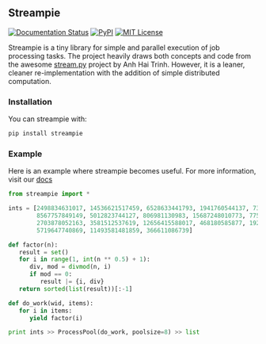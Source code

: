 ## Streampie

[![Documentation Status](https://readthedocs.org/projects/streampie/badge/?version=latest)](http://streampie.readthedocs.org/en/latest/?badge=latest)
[![PyPI](https://img.shields.io/pypi/v/streampie.svg?style=flat)](https://pypi.python.org/pypi/streampie/)
[![MIT License](https://img.shields.io/badge/license-MIT-blue.svg?style=flat)](http://choosealicense.com/licenses/mit/)

Streampie is a tiny library for simple and parallel execution of job processing tasks. The project heavily draws both concepts and code from the awesome [stream.py](http://www.trinhhaianh.com/stream.py/) project by Anh Hai Trinh. However, it is a leaner, cleaner re-implementation with the addition of simple distributed computation.

### Installation

You can streampie with:

```bash
pip install streampie
```

### Example

Here is an example where streampie becomes useful. For more information, visit our [docs](https://streampie.readthedocs.org/en/latest)

```python
from streampie import *

ints = [2498834631017, 14536621517459, 6528633441793, 1941760544137, 7311548077279, 
        8567757849149, 5012823744127, 806981130983, 15687248010773, 7750678781801, 
        2703878052163, 3581512537619, 12656415588017, 468180585877, 19268446801283, 
        5719647740869, 11493581481859, 366611086739]

def factor(n):
   result = set()
   for i in range(1, int(n ** 0.5) + 1):
      div, mod = divmod(n, i)
      if mod == 0:
         result |= {i, div}
   return sorted(list(result))[:-1]

def do_work(wid, items):
   for i in items:
      yield factor(i)

print ints >> ProcessPool(do_work, poolsize=8) >> list
```

